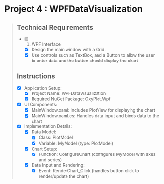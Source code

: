 # Project 4 : WPFDataVisualization

> ## Technical Requirements
>
> - [x] 1. WPF Interface
>   - [x] Design the main window with a Grid.
>   - [x] Use controls such as TextBox, and a Button to allow the user to enter data and the button should display the chart
>
> ## Instructions
>
> - [x] Application Setup:
>   - [x] Project Name: WPFDataVisualization
>   - [x] Required NuGet Package: OxyPlot.Wpf
> - [x] UI Components:
>   - [x] MainWindow.xaml: Includes PlotView for displaying the chart
>   - [x] MainWindow.xaml.cs: Handles data input and binds data to the chart
> - [x] Implementation Details:
>   - [x] Data Model:
>     - [x] Class: PlotModel
>     - [x] Variable: MyModel (type: PlotModel)
>   - [x] Chart Setup:
>     - [x] Function: ConfigureChart (configures MyModel with axes and series)
>   - [x] Data Input and Rendering:
>     - [x] Event: RenderChart_Click (handles button click to render/update the chart)
